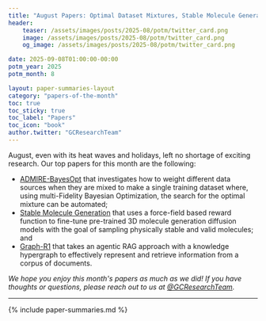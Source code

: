 ```yaml
---
title: "August Papers: Optimal Dataset Mixtures, Stable Molecule Generation, and Agentic Hypergraph RAG"
header:
    teaser: /assets/images/posts/2025-08/potm/twitter_card.png
    image: /assets/images/posts/2025-08/potm/twitter_card.png
    og_image: /assets/images/posts/2025-08/potm/twitter_card.png

date: 2025-09-08T01:00:00-00:00
potm_year: 2025
potm_month: 8

layout: paper-summaries-layout
category: "papers-of-the-month"
toc: true
toc_sticky: true
toc_label: "Papers"
toc_icon: "book"
author.twitter: "GCResearchTeam"
---
```


August, even with its heat waves and holidays, left no shortage of exciting research. Our top papers for this month are the following: 
- [ADMIRE-BayesOpt](#admire-bayesopt-accelerated-data-mixture-re-weighting-for-language-models-with-bayesian-optimization) that investigates how to weight different data sources when they are mixed to make a single training dataset where, using multi-Fidelity Bayesian Optimization, the search for the optimal mixture can be automated;
- [Stable Molecule Generation](#guiding-diffusion-models-with-reinforcement-learning-for-stable-molecule-generation) that uses a force-field based reward function to fine-tune pre-trained 3D molecule generation diffusion models with the goal of sampling physically stable and valid molecules; and
- [Graph-R1](#graph-r1-towards-agentic-graphrag-framework-via-end-to-end-reinforcement-learning) that takes an agentic RAG approach with a knowledge hypergraph to effectively represent and retrieve information from a corpus of documents.


*We hope you enjoy this month's papers as much as we did! If you have thoughts or questions, please reach out to us at [@GCResearchTeam](https://x.com/GCResearchTeam).*

---

{% include paper-summaries.md %}